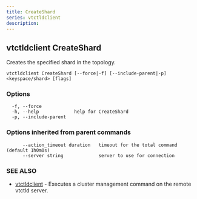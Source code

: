 ```yaml
---
title: CreateShard
series: vtctldclient
description:
---
```

## vtctldclient CreateShard

Creates the specified shard in the topology.

```
vtctldclient CreateShard [--force|-f] [--include-parent|-p] <keyspace/shard> [flags]
```

### Options

```
  -f, --force            
  -h, --help             help for CreateShard
  -p, --include-parent   
```

### Options inherited from parent commands

```
      --action_timeout duration   timeout for the total command (default 1h0m0s)
      --server string             server to use for connection
```

### SEE ALSO

* [vtctldclient](../)	 - Executes a cluster management command on the remote vtctld server.

